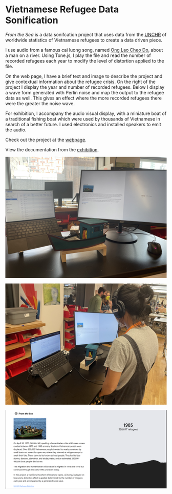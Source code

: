 # Vietnamese Refugee Data Sonification

_From the Sea_ is a data sonifcation project that uses data from the [UNCHR](https://www.unhcr.org/refugee-statistics/download/?url=CwE2k9) of worldwide statistics of Vietnamese refugees to create a data driven piece.

I use audio from a famous cai luong song, named [Ong Lao Cheo Do](https://www.youtube.com/watch?v=Hob1EQWBV5o), about a man on a river. Using Tone.js, I play the file and read the number of recorded refugees each year to modify the level of distortion applied to the file.

On the web page, I have a brief text and image to describe the project and give contextual information about the refugee crisis. On the right of the project I display the year and number of recorded refugees. Below I display a wave form generated with Perlin noise and map the output to the refugee data as well. This gives an effect where the more recorded refugees there were the greater the noise wave.

For exhibition, I accompany the audio visual display, with a miniature boat of a traditional fishing boat which were used by thousands of Vietnamese in search of a better future. I used electronics and installed speakers to emit the audio.

Check out the project at the [webpage](https://emceelamb.github.io/viet-refugee-sonification).

View the documentation from the [exhibition](https://player.vimeo.com/video/945606906?h=3043875633).

![display](./assets/v1.jpg)

![viewer](./assets/v2.jpg)

![webpage](./assets/v3.png)
